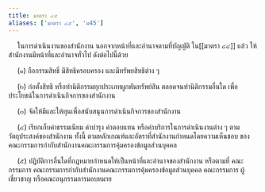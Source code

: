```yaml
---
title: มาตรา ๔๕
aliases: ['มาตรา ๔๕', 'ม45']
---
```



&emsp; ในการดำเนินงานของสำนักงาน นอกจากหน้าที่และอำนาจตามที่บัญญัติ ใน[[มาตรา ๔๔]] แล้ว ให้สำนักงานมีหน้าที่และอำนาจทั่วไป ดังต่อไปนี้ด้วย  

&emsp; (๑) ถือกรรมสิทธิ์ มีสิทธิครอบครอง และมีทรัพยสิทธิต่าง ๆ  

&emsp; (๒) ก่อตั้งสิทธิ หรือทำนิติกรรมทุกประเภทผูกพันทรัพย์สิน ตลอดจนทำนิติกรรมอื่นใด เพื่อประโยชน์ในการดำเนินกิจการของสำนักงาน  

&emsp; (๓) จัดให้มีและให้ทุนเพื่อสนับสนุนการดำเนินกิจการของสำนักงาน  

&emsp; (๔) เรียกเก็บค่าธรรมเนียม ค่าบำรุง ค่าตอบแทน หรือค่าบริการในการดำเนินงานต่าง ๆ ตามวัตถุประสงค์ของสำนักงาน ทั้งนี้ ตามหลักเกณฑ์และอัตราที่สำนักงานกำหนดโดยความเห็นชอบ ของคณะกรรมการกำกับสำนักงานคณะกรรมการคุ้มครองข้อมูลส่วนบุคคล  

&emsp; (๕) ปฏิบัติการอื่นใดที่กฎหมายกำหนดให้เป็นหน้าที่และอำนาจของสำนักงาน หรือตามที่ คณะกรรมการ คณะกรรมการกำกับสำนักงานคณะกรรมการคุ้มครองข้อมูลส่วนบุคคล คณะกรรมการ ผู้เชี่ยวชาญ หรือคณะอนุกรรมการมอบหมาย

